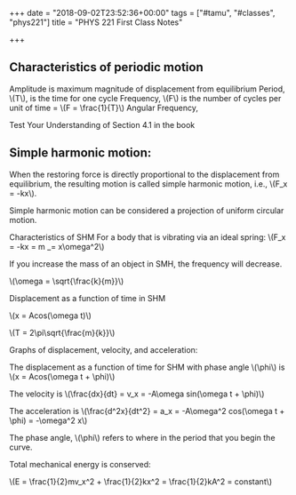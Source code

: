 +++
date = "2018-09-02T23:52:36+00:00"
tags = ["#tamu", "#classes", "phys221"]
title = "PHYS 221 First Class Notes"

+++
## Characteristics of periodic motion

Amplitude is maximum magnitude of displacement from equilibrium Period, \\(T\\), is the time for one cycle Frequency, \\(F\\) is the number of cycles per unit of time = \\(F = \\frac{1}{T}\\) Angular Frequency,

Test Your Understanding of Section 4.1 in the book

## Simple harmonic motion:

When the restoring force is directly proportional to the displacement from equilibrium, the resulting motion is called simple harmonic motion, i.e., \\(F_x = -kx\\).

Simple harmonic motion can be considered a projection of uniform circular motion.

Characteristics of SHM For a body that is vibrating via an ideal spring: \\(F_x = -kx = m _= x\\omega^2\\)

If you increase the mass of an object in SMH, the frequency will decrease.

\\(\\omega = \\sqrt{\\frac{k}{m}}\\)

Displacement as a function of time in SHM

\\(x = Acos(\\omega t)\\)

\\(T = 2\\pi\\sqrt{\\frac{m}{k}}\\)

Graphs of displacement, velocity, and acceleration:

The displacement as a function of time for SHM with phase angle \\(\\phi\\) is \\(x = Acos(\\omega t + \\phi)\\)

The velocity is \\(\\frac{dx}{dt} = v_x = -A\\omega sin(\\omega t + \\phi)\\)

The acceleration is \\(\\frac{d^2x}{dt^2} = a_x = -A\\omega^2 cos(\\omega t + \\phi) = -\\omega^2 x\\)

The phase angle, \\(\\phi\\) refers to where in the period that you begin the curve.

Total mechanical energy is conserved:

\\(E = \\frac{1}{2}mv_x^2 + \\frac{1}{2}kx^2 = \\frac{1}{2}kA^2 = constant\\)